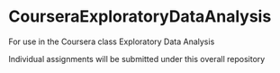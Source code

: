 # CourseraExploratoryDataAnalysis
For use in the Coursera class Exploratory Data Analysis

Individual assignments will be submitted under this overall repository
